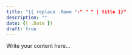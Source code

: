 ```yaml
---
title: "{{ replace .Name "-" " " | title }}"
description: ""
date: {{ .Date }}
draft: true
---
```


Write your content here...
